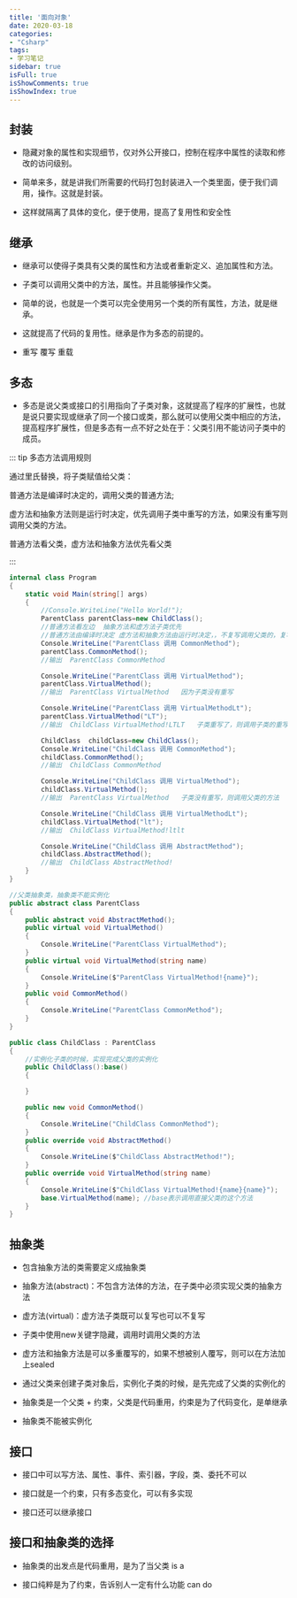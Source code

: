 ```yaml
---
title: '面向对象'
date: 2020-03-18
categories:
- "Csharp"
tags:
- 学习笔记
sidebar: true
isFull: true
isShowComments: true
isShowIndex: true
---
```



## 封装
 - 隐藏对象的属性和实现细节，仅对外公开接口，控制在程序中属性的读取和修改的访问级别。

 - 简单来多，就是讲我们所需要的代码打包封装进入一个类里面，便于我们调用，操作。这就是封装。

 - 这样就隔离了具体的变化，便于使用，提高了复用性和安全性

## 继承
 - 继承可以使得子类具有父类的属性和方法或者重新定义、追加属性和方法。

 - 子类可以调用父类中的方法，属性。并且能够操作父类。

 - 简单的说，也就是一个类可以完全使用另一个类的所有属性，方法，就是继承。

 - 这就提高了代码的复用性。继承是作为多态的前提的。

 - 重写   覆写   重载

## 多态
 - 多态是说父类或接口的引用指向了子类对象，这就提高了程序的扩展性，也就是说只要实现或继承了同一个接口或类，那么就可以使用父类中相应的方法，提高程序扩展性，但是多态有一点不好之处在于：父类引用不能访问子类中的成员。

::: tip 多态方法调用规则

通过里氏替换，将子类赋值给父类：

普通方法是编译时决定的，调用父类的普通方法;

虚方法和抽象方法则是运行时决定，优先调用子类中重写的方法，如果没有重写则调用父类的方法。

普通方法看父类，虚方法和抽象方法优先看父类

:::

``` csharp
internal class Program
{
    static void Main(string[] args)
    {
        //Console.WriteLine("Hello World!");
        ParentClass parentClass=new ChildClass();   
        //普通方法看左边  抽象方法和虚方法子类优先
        //普通方法由编译时决定 虚方法和抽象方法由运行时决定，，不复写调用父类的，复写调用子类的
        Console.WriteLine("ParentClass 调用 CommonMethod");   
        parentClass.CommonMethod();
        //输出  ParentClass CommonMethod

        Console.WriteLine("ParentClass 调用 VirtualMethod");
        parentClass.VirtualMethod();
        //输出  ParentClass VirtualMethod   因为子类没有重写

        Console.WriteLine("ParentClass 调用 VirtualMethodLt");
        parentClass.VirtualMethod("LT");
        //输出  ChildClass VirtualMethod!LTLT   子类重写了，则调用子类的重写方法

        ChildClass  childClass=new ChildClass();
        Console.WriteLine("ChildClass 调用 CommonMethod");
        childClass.CommonMethod();
        //输出  ChildClass CommonMethod

        Console.WriteLine("ChildClass 调用 VirtualMethod");
        childClass.VirtualMethod();
        //输出  ParentClass VirtualMethod   子类没有重写，则调用父类的方法

        Console.WriteLine("ChildClass 调用 VirtualMethodLt");
        childClass.VirtualMethod("lt");
        //输出  ChildClass VirtualMethod!ltlt

        Console.WriteLine("ChildClass 调用 AbstractMethod");
        childClass.AbstractMethod();
        //输出  ChildClass AbstractMethod!
    }
}

//父类抽象类，抽象类不能实例化
public abstract class ParentClass 
{
    public abstract void AbstractMethod();
    public virtual void VirtualMethod() 
    {
        Console.WriteLine("ParentClass VirtualMethod");
    }
    public virtual void VirtualMethod(string name)
    {
        Console.WriteLine($"ParentClass VirtualMethod!{name}");
    }
    public void CommonMethod() 
    {
        Console.WriteLine("ParentClass CommonMethod");
    }
}

public class ChildClass : ParentClass 
{
    //实例化子类的时候，实现完成父类的实例化
    public ChildClass():base()
    {

    }

    public new void CommonMethod()
    {
        Console.WriteLine("ChildClass CommonMethod");
    }
    public override void AbstractMethod()
    {
        Console.WriteLine($"ChildClass AbstractMethod!");
    }
    public override void VirtualMethod(string name)
    {
        Console.WriteLine($"ChildClass VirtualMethod!{name}{name}");
        base.VirtualMethod(name); //base表示调用直接父类的这个方法
    }
}

```
## 抽象类

 - 包含抽象方法的类需要定义成抽象类

 - 抽象方法(abstract)：不包含方法体的方法，在子类中必须实现父类的抽象方法

 - 虚方法(virtual)：虚方法子类既可以复写也可以不复写

 - 子类中使用new关键字隐藏，调用时调用父类的方法
 
 - 虚方法和抽象方法是可以多重覆写的，如果不想被别人覆写，则可以在方法加上sealed

 - 通过父类来创建子类对象后，实例化子类的时候，是先完成了父类的实例化的

 - 抽象类是一个父类 + 约束，父类是代码重用，约束是为了代码变化，是单继承

 - 抽象类不能被实例化

## 接口

 - 接口中可以写方法、属性、事件、索引器，字段，类、委托不可以

 - 接口就是一个约束，只有多态变化，可以有多实现

 - 接口还可以继承接口

## 接口和抽象类的选择

 - 抽象类的出发点是代码重用，是为了当父类       is a

 - 接口纯粹是为了约束，告诉别人一定有什么功能   can do